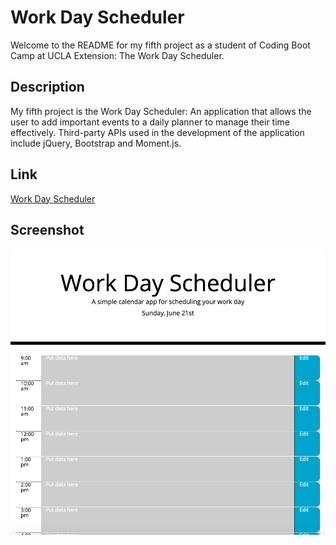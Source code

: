 # Work Day Scheduler

Welcome to the README for my fifth project as a student of Coding Boot Camp at UCLA Extension: The Work Day Scheduler.

## Description

My fifth project is the Work Day Scheduler: An application that allows the user to add important events to a daily planner to manage their time effectively. Third-party APIs used in the development of the application include jQuery, Bootstrap and Moment.js. 

## Link

[Work Day Scheduler](https://seanc0ne.github.io/work-day-scheduler/)

## Screenshot

![ScreenShot](screenshot.png)
